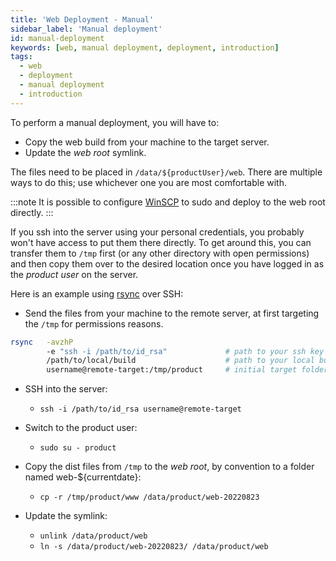 ```yaml
---
title: 'Web Deployment - Manual'
sidebar_label: 'Manual deployment'
id: manual-deployment
keywords: [web, manual deployment, deployment, introduction]
tags:
  - web
  - deployment
  - manual deployment
  - introduction
---
```


To perform a manual deployment, you will have to:
- Copy the web build from your machine to the target server.
- Update the _web root_ symlink.

The files need to be placed in `/data/${productUser}/web`. There are multiple ways to do this; use whichever one you are most comfortable with.

:::note
It is possible to configure [WinSCP](https://winscp.net/eng/index.php) to sudo and deploy to the web root directly.
:::

If you ssh into the server using your personal credentials, you probably won't have access to put them there directly. To get around this, you can transfer them to `/tmp` first (or any other directory with open permissions) and then copy them over to the desired location once you have logged in as the _product user_ on the server.

Here is an example using [rsync](https://explainshell.com/explain?cmd=rsync+-avzhP+-e+%22ssh+i+%2Fpath%2Fto%2Fkey%22+src+target) over SSH:

- Send the files from your machine to the remote server, at first targeting the `/tmp` for permissions reasons.

```bash
rsync   -avzhP 
        -e "ssh -i /path/to/id_rsa"             # path to your ssh key
        /path/to/local/build                    # path to your local build, generated by running npm run build 
        username@remote-target:/tmp/product     # initial target folder on the server
```

- SSH into the server:
    - `ssh -i /path/to/id_rsa username@remote-target`

- Switch to the product user: 
    - `sudo su - product` 

- Copy the dist files from `/tmp` to the _web root_, by convention to a folder named web-${currentdate}: 
    - `cp -r /tmp/product/www /data/product/web-20220823`

- Update the symlink:
    - `unlink /data/product/web`
    - `ln -s /data/product/web-20220823/ /data/product/web `

